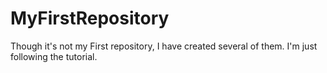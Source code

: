 # MyFirstRepository

Though it's not my First repository, I have created several of them. I'm just following the tutorial.
